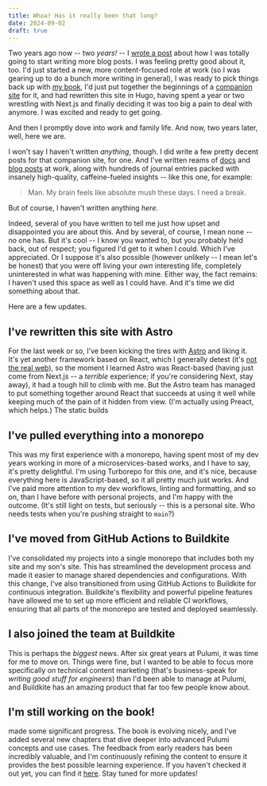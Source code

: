 ```yaml
---
title: Whoa! Has it really been that long?
date: 2024-09-02
draft: true
---
```


Two years ago now -- two _years!_ -- I [wrote a post](/words/its-way-too-quiet-in-here) about how I was totally going to start writing more blog posts. I was feeling pretty good about it, too. I'd just started a new, more content-focused role at work (so I was gearing up to do a bunch more writing in general), I was ready to pick things back up with [my book](https://leanpub.com/pulumi), I'd just put together the beginnings of a [companion site](https://pulumibook.info/) for it, and had rewritten this site in Hugo, having spent a year or two wrestling with Next.js and finally deciding it was too big a pain to deal with anymore. I was excited and ready to get going.

And then I promptly dove into work and family life. And now, two years later, well, here we are.

I won't say I haven't written _anything_, though. I did write a few pretty decent posts for that companion site, for one. And I've written reams of [docs](https://pulumi.com/docs) and [blog posts](https://pulumi.com/blog/author/christian-nunciato) at work, along with hundreds of journal entries packed with insanely high-quality, caffeine-fueled insights -- like this one, for example:

> Man. My brain feels like absolute mush these days. I need a break.

But of course, I haven't written anything _here_.

Indeed, several of you have written to tell me just how upset and disappointed you are about this. And by several, of course, I mean none -- no one has. But it's cool -- I know you wanted to, but you probably held back, out of respect; you figured I'd get to it when I could. Which I've appreciated. Or I suppose it's also possible (however unlikely -- I mean let's be honest) that you were off living your _own_ interesting life, completely uninterested in what was happening with mine. Either way, the fact remains: I haven't used this space as well as I could have. And it's time we did something about that.

Here are a few updates.

## I've rewritten this site with Astro

For the last week or so, I've been kicking the tires with [Astro](https://astro.build/) and liking it. It's yet another framework based on React, which I generally detest (it's [not the real web](https://medium.com/building-productive/react-ruined-web-development-dd65342a833f)), so the moment I learned Astro was React-based (having just come from Next.js -- a _terrible_ experience; if you're considering Next, stay away), it had a tough hill to climb with me. But the Astro team has managed to put something together around React that succeeds at using it well while keeping much of the pain of it hidden from view. (I'm actually using Preact, which helps.) The static builds

## I've pulled everything into a monorepo

This was my first experience with a monorepo, having spent most of my dev years working in more of a microservices-based works, and I have to say, it's pretty delightful. I'm using Turborepo for this one, and it's nice, because everything here is JavaScript-based, so it all pretty much just works. And I've paid more attention to my dev workflows, linting and formatting, and so on, than I have before with personal projects, and I'm happy with the outcome. (It's still light on tests, but seriously -- this is a personal site. Who needs tests when you're pushing straight to `main`?)

## I've moved from GitHub Actions to Buildkite

I've consolidated my projects into a single monorepo that includes both my site and my son's site. This has streamlined the development process and made it easier to manage shared dependencies and configurations. With this change, I've also transitioned from using GitHub Actions to Buildkite for continuous integration. Buildkite's flexibility and powerful pipeline features have allowed me to set up more efficient and reliable CI workflows, ensuring that all parts of the monorepo are tested and deployed seamlessly.

## I also joined the team at Buildkite

This is perhaps the _biggest_ news. After six great years at Pulumi, it was time for me to move on. Things were fine, but I wanted to be able to focus more specifically on technical content marketing (that's business-speak for _writing good stuff for engineers_) than I'd been able to manage at Pulumi, and Buildkite has an amazing product that far too few people know about.

## I'm still working on the book!

made some significant progress. The book is evolving nicely, and I've added several new chapters that dive deeper into advanced Pulumi concepts and use cases. The feedback from early readers has been incredibly valuable, and I'm continuously refining the content to ensure it provides the best possible learning experience. If you haven't checked it out yet, you can find it [here](https://leanpub.com/pulumi). Stay tuned for more updates!
